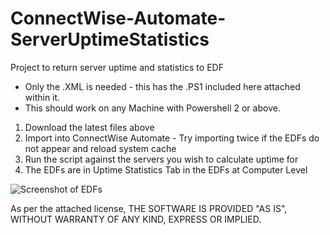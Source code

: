 # ConnectWise-Automate-ServerUptimeStatistics
Project to return server uptime and statistics to EDF

- Only the .XML is needed - this has the .PS1 included here attached within it.
- This should work on any Machine with Powershell 2 or above.

1) Download the latest files above
2) Import into ConnectWise Automate - Try importing twice if the EDFs do not appear and reload system cache
3) Run the script against the servers you wish to calculate uptime for
4) The EDFs are in Uptime Statistics Tab in the EDFs at Computer Level

![Screenshot of EDFs](https://github.com/gavsto/ConnectWise-Automate-ServerUptimeStatistics/blob/master/Screenshots/UptimeStatistics.png)

As per the attached license, THE SOFTWARE IS PROVIDED "AS IS", WITHOUT WARRANTY OF ANY KIND, EXPRESS OR IMPLIED.
